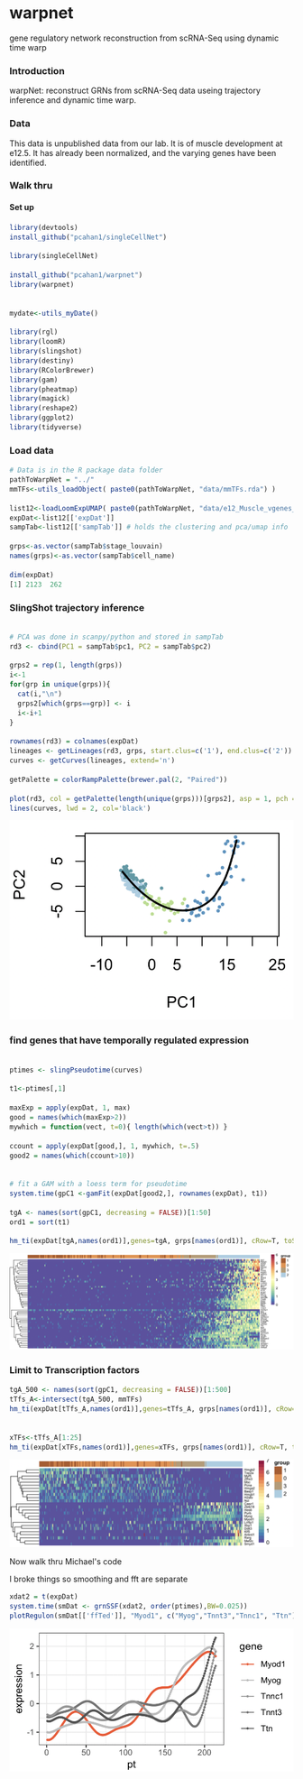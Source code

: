 # warpnet
gene regulatory network reconstruction from scRNA-Seq using dynamic time warp


### Introduction
warpNet: reconstruct GRNs from scRNA-Seq data useing trajectory inference and dynamic time warp.

### Data

This data is unpublished data from our lab. It is of muscle development at e12.5. It has already been normalized, and the varying genes have been identified.

### Walk thru

#### Set up
```R
library(devtools)
install_github("pcahan1/singleCellNet")

library(singleCellNet)

install_github("pcahan1/warpnet")
library(warpnet)


mydate<-utils_myDate()

library(rgl)
library(loomR)
library(slingshot)
library(destiny)
library(RColorBrewer)
library(gam)
library(pheatmap)
library(magick)
library(reshape2)
library(ggplot2)
library(tidyverse)


```

### Load data
```R
# Data is in the R package data folder
pathToWarpNet = "../"
mmTFs<-utils_loadObject( paste0(pathToWarpNet, "data/mmTFs.rda") )

list12<-loadLoomExpUMAP( paste0(pathToWarpNet, "data/e12_Muscle_vgenes_052919.loom", xname='leiden'))
expDat<-list12[['expDat']]
sampTab<-list12[['sampTab']] # holds the clustering and pca/umap info

grps<-as.vector(sampTab$stage_louvain)
names(grps)<-as.vector(sampTab$cell_name)

dim(expDat)
[1] 2123  262
```

### SlingShot trajectory inference
```R

# PCA was done in scanpy/python and stored in sampTab
rd3 <- cbind(PC1 = sampTab$pc1, PC2 = sampTab$pc2)

grps2 = rep(1, length(grps))
i<-1
for(grp in unique(grps)){
  cat(i,"\n")
  grps2[which(grps==grp)] <- i
  i<-i+1
}

rownames(rd3) = colnames(expDat)
lineages <- getLineages(rd3, grps, start.clus=c('1'), end.clus=c('2')) # I know this from expression of muscle genes
curves <- getCurves(lineages, extend='n')

getPalette = colorRampPalette(brewer.pal(2, "Paired"))

plot(rd3, col = getPalette(length(unique(grps)))[grps2], asp = 1, pch = 16, cex=.5)
lines(curves, lwd = 2, col='black')
```

<img src="img/slingshot_1.png">

### find genes that have temporally regulated expression
```R

ptimes <- slingPseudotime(curves)

t1<-ptimes[,1]

maxExp = apply(expDat, 1, max)
good = names(which(maxExp>2))
mywhich = function(vect, t=0){ length(which(vect>t)) }

ccount = apply(expDat[good,], 1, mywhich, t=.5)
good2 = names(which(ccount>10))


# fit a GAM with a loess term for pseudotime
system.time(gpC1 <-gamFit(expDat[good2,], rownames(expDat), t1))
  
tgA <- names(sort(gpC1, decreasing = FALSE))[1:50]
ord1 = sort(t1)

hm_ti(expDat[tgA,names(ord1)],genes=tgA, grps[names(ord1)], cRow=T, toScale=T, fontsize_row=6)
```

<img src="img/heatmap_slingshot_T1.png">

### Limit to Transcription factors
```R
tgA_500 <- names(sort(gpC1, decreasing = FALSE))[1:500]
tTfs_A<-intersect(tgA_500, mmTFs)
hm_ti(expDat[tTfs_A,names(ord1)],genes=tTfs_A, grps[names(ord1)], cRow=T, toScale=T, fontsize_row=6)


xTFs<-tTfs_A[1:25]
hm_ti(expDat[xTFs,names(ord1)],genes=xTFs, grps[names(ord1)], cRow=T, toScale=T, fontsize_row=6, limits=c(0,7))
```
<img src="img/heatmap_slingshot_TFs_T1.png">


Now walk thru Michael's code

I broke things so smoothing and fft are separate
```R
xdat2 = t(expDat)
system.time(smDat <- grnSSF(xdat2, order(ptimes),BW=0.025))
plotRegulon(smDat[['ffTed']], "Myod1", c("Myog","Tnnt3","Tnnc1", "Ttn"), ntrim=20)
```

<img src="img/regulon_1.png">





 






